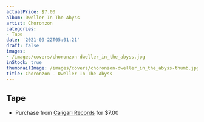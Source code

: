 ```yaml
---
actualPrice: $7.00
album: Dweller In The Abyss
artist: Choronzon
categories:
- Tape
date: '2021-09-22T05:01:21'
draft: false
images:
- /images/covers/choronzon-dweller_in_the_abyss.jpg
inStock: true
thumbnailImage: /images/covers/choronzon-dweller_in_the_abyss-thumb.jpg
title: Choronzon - Dweller In The Abyss
---
```


## Tape
* Purchase from [Caligari Records](https://caligarirecords.storenvy.com/products/33602770-choronzon-dweller-in-the-abyss) for $7.00
